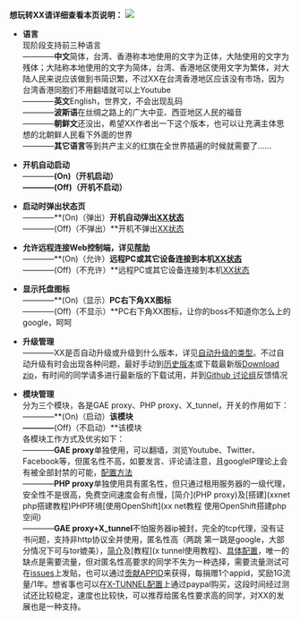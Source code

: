 **想玩转XX请详细查看本页说明：**
![](https://cloud.githubusercontent.com/assets/17795455/14110389/c360cb1c-f5f8-11e5-8e0f-113001221103.jpg)
* **语言**<br>
现阶段支持前三种语言<br>————**中文**简体，台湾、香港称本地使用的文字为正体，大陆使用的文字为残体；大陆称本地使用的文字为简体，台湾、香港地区使用文字为繁体，对大陆人民来说应该做到书简识繁，不过XX在台湾香港地区应该没有市场，因为台湾香港同胞们不用翻墙就可以上Youtube<br>————**英文**English，世界文，不会出现乱码<br>————**波斯语**在丝绸之路上的广大中亚、西亚地区人民的福音<br>————**朝鲜文**还没出，希望XX作者出一下这个版本，也可以让充满主体思想的北朝鲜人民看下外面的世界<br>————**其它语言**等到共产主义的红旗在全世界插遍的时候就需要了……

* **开机自动启动**<br>
————**(On)（开机启动）**<br>**————(Off)（开机不启动）**

* **启动时弹出状态页**<br>
————**(On)（弹出）**开机自动弹出[XX状态](http://127.0.0.1:8085)<br>**————(Off)（不弹出）**开机不弹出[XX状态](http://127.0.0.1:8085)

* **允许远程连接Web控制端，详见[帮助](https://github.com/XX-net/XX-Net/wiki/AllowRemoteConnectToWebControl)**<br>
————**(On)（允许）**远程PC或其它设备连接到本机[XX状态](http://127.0.0.1:8085)<br>**————(Off)（不充许）**远程PC或其它设备连接到本机[XX状态](http://127.0.0.1:8085)

* **显示托盘图标**<br>
————**(On)（显示）**PC右下角XX图标<br>**————(Off)（不显示）**PC右下角XX图标，让你的boss不知道你怎么上的google，呵呵

* **升级管理**<br>
————XX是否自动升级或升级到什么版本，详见[自动升级的类型](https://github.com/XX-net/XX-Net/wiki/Auto-update)。不过自动升级有时会出现各种问题，最好手动到[历史版本](https://github.com/XX-net/XX-Net/releases)或下载最新版[Download zip](https://github.com/XX-net/XX-Net)，有时间的同学请多进行最新版的下载试用，并到[Github 讨论组](https://github.com/XX-net/XX-Net/issues)反馈情况

* **模块管理**<br>
分为三个模块，各是GAE proxy、PHP proxy、X_tunnel，开关的作用如下：<br>
————**(On)（启动）**该模块<br>————**(Off)（不启动）**该模块<br>各模块工作方式及优劣如下：<br>————**GAE proxy**单独使用，可以翻墙，浏览Youtube、Twitter、Facebook等，但匿名性不高，如要发言、评论请注意，且googleIP理论上会有被全部封禁的可能，[配置方法](“Goagent配置”页面)<br>————**PHP proxy**单独使用具有匿名性，但只通过租用服务器的一级代理，安全性不是很高，免费空间速度会有点慢，[简介](PHP proxy)及[搭建](xxnet php搭建教程)PHP环境[使用OpenShift](xx net教程 使用OpenShift搭建php空间)<br>————**GAE proxy+X_tunnel**不怕服务器ip被封，完全的tcp代理，没有证书问题，支持非http协议全并使用，匿名性高（两跳 第一跳是google，大部分情况下可与tor媲美），[简介](X_Tunnel介绍)及[教程](x tunnel使用教程)、[具体配置](设置代理)，唯一的缺点是需要流量，但对匿名性高要求的同学不失为一种选择，需要流量测试可在[issues](https://github.com/XX-net/XX-Net/issues/1977)上发贴，也可以通过[贡献APPID](DonateAppid)来获得，每捐赠1个appid，奖励1G流量/1年。想省事也可以在[X-TUNNEL配置](http://127.0.0.1:8085/?module=x_tunnel&menu=config)上通过paypal购买，这段时间经过测试还比较稳定，速度也比较快，可以推荐给匿名性要求高的同学，对XX的发展也是一种支持。